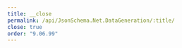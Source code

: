 ```yaml
---
title: __close
permalink: /api/JsonSchema.Net.DataGeneration/:title/
close: true
order: "9.06.99"
---
```


